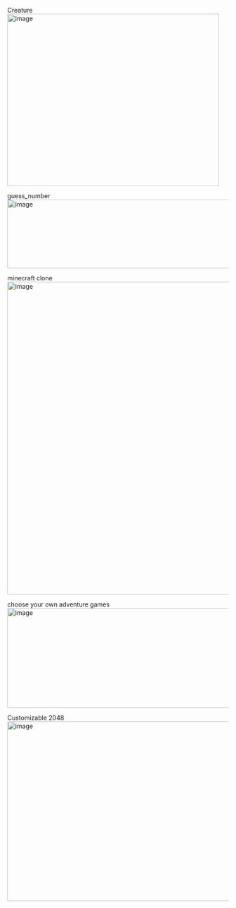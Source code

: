 Creature
<img width="482" height="392" alt="image" src="https://github.com/user-attachments/assets/f35e890d-4ac4-4f5a-910f-7520a68cd128" />



guess_number
<img width="526" height="156" alt="image" src="https://github.com/user-attachments/assets/25b4e13d-3133-46c3-a527-b9037d5c2b65" />

minecraft clone
<img width="1111" height="712" alt="image" src="https://github.com/user-attachments/assets/a841eebf-1848-44b8-9ff4-34d147ab8c34" />

choose your own adventure games
<img width="566" height="227" alt="image" src="https://github.com/user-attachments/assets/d6c3939d-7cb9-457f-b7e2-13445ad073f1" />

Customizable 2048 
<img width="519" height="409" alt="image" src="https://github.com/user-attachments/assets/0c7bac2f-572e-4412-b0e6-bc664c8c8d45" />

